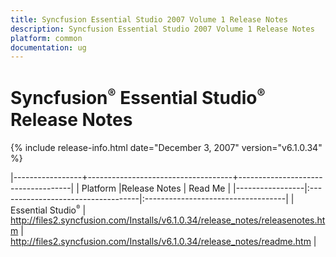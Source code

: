 ```yaml
---
title: Syncfusion Essential Studio 2007 Volume 1 Release Notes  
description: Syncfusion Essential Studio 2007 Volume 1 Release Notes  
platform: common
documentation: ug
---
```


# Syncfusion<sup style="font-size:70%">&reg;</sup> Essential Studio<sup style="font-size:70%">&reg;</sup> Release Notes  

{% include release-info.html date="December 3, 2007"  version="v6.1.0.34" %} 



|-----------------+------------------------------------+------------------------------------|
|   Platform      |Release Notes                       | Read Me                            |
|-----------------|:-----------------------------------|:-----------------------------------|
| Essential Studio<sup style="font-size:70%">&reg;</sup>  | <http://files2.syncfusion.com/Installs/v6.1.0.34/release_notes/releasenotes.htm> | <http://files2.syncfusion.com/Installs/v6.1.0.34/release_notes/readme.htm> |
